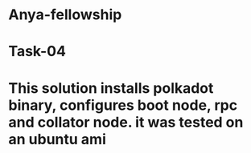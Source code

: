 # Anya-fellowship

<h1>Task-04<h1>
<p>This solution installs polkadot binary, configures boot node, rpc and collator node. it was tested on an ubuntu ami<p>